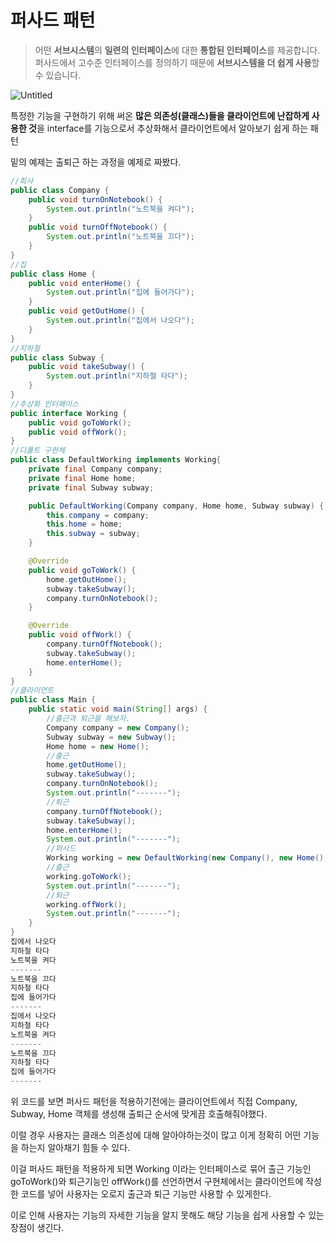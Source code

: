 # 퍼사드 패턴

> 어떤 **서브시스템**의 **일련의 인터페이스**에 대한 **통합된 인터페이스**를 제공합니다. 퍼사드에서 고수준 인터페이스를 정의하기 때문에 **서브시스템을 더 쉽게 사용**할 수 있습니다.
>

![Untitled](https://user-images.githubusercontent.com/32676275/147806719-7e34c6c0-859d-4cdb-8bab-c99b8dafc079.png)

특정한 기능을 구현하기 위해 써온 **많은 의존성(클래스)들을 클라이언트에 난잡하게 사용한 것**을 interface를 기능으로서 추상화해서 클라이언트에서 알아보기 쉽게 하는 패턴

밑의 예제는 출퇴근 하는 과정을 예제로 짜봤다.

```java
//회사
public class Company {
    public void turnOnNotebook() {
        System.out.println("노트북을 켜다");
    }
    public void turnOffNotebook() {
        System.out.println("노트북을 끄다");
    }
}
//집
public class Home {
    public void enterHome() {
        System.out.println("집에 들어가다");
    }
    public void getOutHome() {
        System.out.println("집에서 나오다");
    }
}
//지하철
public class Subway {
    public void takeSubway() {
        System.out.println("지하철 타다");
    }
}
//추상화 인터페이스
public interface Working {
    public void goToWork();
    public void offWork();
}
//디폴트 구현체
public class DefaultWorking implements Working{
    private final Company company;
    private final Home home;
    private final Subway subway;

    public DefaultWorking(Company company, Home home, Subway subway) {
        this.company = company;
        this.home = home;
        this.subway = subway;
    }

    @Override
    public void goToWork() {
        home.getOutHome();
        subway.takeSubway();
        company.turnOnNotebook();
    }

    @Override
    public void offWork() {
        company.turnOffNotebook();
        subway.takeSubway();
        home.enterHome();
    }
}
//클라이언트
public class Main {
    public static void main(String[] args) {
        //출근과 퇴근을 해보자.
        Company company = new Company();
        Subway subway = new Subway();
        Home home = new Home();
        //출근
        home.getOutHome();
        subway.takeSubway();
        company.turnOnNotebook();
        System.out.println("-------");
        //퇴근
        company.turnOffNotebook();
        subway.takeSubway();
        home.enterHome();
        System.out.println("-------");
        //퍼사드
        Working working = new DefaultWorking(new Company(), new Home(), new Subway());
        //출근
        working.goToWork();
        System.out.println("-------");
        //퇴근
        working.offWork();
        System.out.println("-------");
    }
}
집에서 나오다
지하철 타다
노트북을 켜다
-------
노트북을 끄다
지하철 타다
집에 들어가다
-------
집에서 나오다
지하철 타다
노트북을 켜다
-------
노트북을 끄다
지하철 타다
집에 들어가다
-------
```

위 코드를 보면 퍼사드 패턴을 적용하기전에는 클라이언트에서 직접 Company, Subway, Home 객체를 생성해 출퇴근 순서에 맞게끔 호출해줘야했다.

이럴 경우 사용자는 클래스 의존성에 대해 알아야하는것이 많고 이게 정확히 어떤 기능을 하는지 알아채기 힘들 수 있다.

이걸 퍼사드 패턴을 적용하게 되면 Working 이라는 인터페이스로 묶어 출근 기능인 goToWork()와 퇴근기능인 offWork()를 선언하면서 구현체에서는 클라이언트에 작성한 코드를 넣어 사용자는 오로지 출근과 퇴근 기능만 사용할 수 있게한다.

이로 인해 사용자는 기능의 자세한 기능을 알지 못해도 해당 기능을 쉽게 사용할 수 있는 장점이 생긴다.
